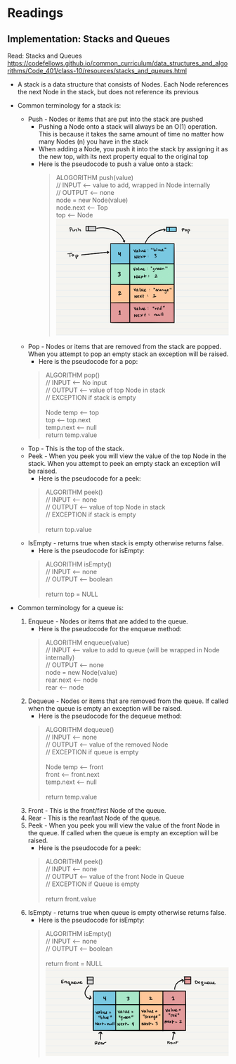 #  Readings

##  Implementation: Stacks and Queues

Read: Stacks and Queues  https://codefellows.github.io/common_curriculum/data_structures_and_algorithms/Code_401/class-10/resources/stacks_and_queues.html
-  A stack is a data structure that consists of Nodes. Each Node references the next Node in the stack, but does not reference its previous
-  Common terminology for a stack is:
    -  Push - Nodes or items that are put into the stack are pushed
        -  Pushing a Node onto a stack will always be an O(1) operation. This is because it takes the same amount of time no matter how many Nodes (n) you have in the stack
        -  When adding a Node, you push it into the stack by assigning it as the new top, with its next property equal to the original top
        -  Here is the pseudocode to push a value onto a stack:
            >ALOGORITHM push(value)<br />
            >// INPUT <-- value to add, wrapped in Node internally<br />
            >// OUTPUT <-- none<br />
            >node = new Node(value)<br />
            >node.next <-- Top<br />
            >top <-- Node<br />
![Image of Stack](images/Stack.png)
    -  Pop - Nodes or items that are removed from the stack are popped. When you attempt to pop an empty stack an exception will be raised.
        -  Here is the pseudocode for a pop:
        >ALGORITHM pop()<br />
        >// INPUT <-- No input<br />
        >// OUTPUT <-- value of top Node in stack<br />
        >// EXCEPTION if stack is empty<br />
        ><br />
        >Node temp <-- top<br />
        >top <-- top.next<br />
        >temp.next <-- null<br />
        >return temp.value<br />
    -  Top - This is the top of the stack.
    -  Peek - When you peek you will view the value of the top Node in the stack. When you attempt to peek an empty stack an exception will be raised.
        -  Here is the pseudocode for a peek:
        >ALGORITHM peek()<br />
        >// INPUT <-- none<br />
        >// OUTPUT <-- value of top Node in stack<br />
        >// EXCEPTION if stack is empty<br />
        ><br />
        >return top.value<br />
    -  IsEmpty - returns true when stack is empty otherwise returns false.
        -  Here is the pseudocode for isEmpty:
        >ALGORITHM isEmpty()<br />
        >// INPUT <-- none<br />
        >// OUTPUT <-- boolean<br />
        ><br />
        >return top = NULL<br />

-  Common terminology for a queue is:

    1.  Enqueue - Nodes or items that are added to the queue.
        -  Here is the pseudocode for the enqueue method:
        >ALGORITHM enqueue(value)<br />
        >// INPUT <-- value to add to queue (will be wrapped in Node internally)<br />
        >// OUTPUT <-- none<br />
        >node = new Node(value)<br />
        >rear.next <-- node<br />
        >rear <-- node<br />
    2.  Dequeue - Nodes or items that are removed from the queue. If called when the queue is empty an exception will be raised.
        -  Here is the pseudocode for the dequeue method:
        >ALGORITHM dequeue()<br />
        >// INPUT <-- none<br />
        >// OUTPUT <-- value of the removed Node<br />
        >// EXCEPTION if queue is empty<br />
        ><br />
        >Node temp <-- front<br />
        >front <-- front.next<br />
        >temp.next <-- null<br />
        ><br />
        >return temp.value<br />
    3.  Front - This is the front/first Node of the queue.
    4.  Rear - This is the rear/last Node of the queue.
    5.  Peek - When you peek you will view the value of the front Node in the queue. If called when the queue is empty an exception will be raised.
        -  Here is the pseudocode for a peek:
        >ALGORITHM peek()<br />
        >// INPUT <-- none<br />
        >// OUTPUT <-- value of the front Node in Queue<br />
        >// EXCEPTION if Queue is empty<br />
        ><br />
        >return front.value<br />
    6.  IsEmpty - returns true when queue is empty otherwise returns false.
        -  Here is the pseudocode for isEmpty:
        >ALGORITHM isEmpty()<br />
        >// INPUT <-- none<br />
        >// OUTPUT <-- boolean<br />
        ><br />
        >return front = NULL<br />
![Image of Queue](images/Queue.png)

